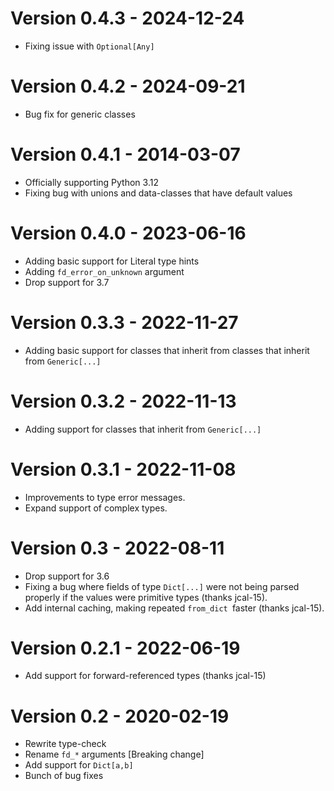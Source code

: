 # Version 0.4.3 - 2024-12-24
* Fixing issue with `Optional[Any]`

# Version 0.4.2 - 2024-09-21
* Bug fix for generic classes

# Version 0.4.1 - 2014-03-07
* Officially supporting Python 3.12
* Fixing bug with unions and data-classes that have default values
  
# Version 0.4.0 - 2023-06-16
* Adding basic support for Literal type hints
* Adding `fd_error_on_unknown` argument
* Drop support for 3.7

# Version 0.3.3 - 2022-11-27
* Adding basic support for classes that inherit from
  classes that inherit from `Generic[...]`

# Version 0.3.2 - 2022-11-13
* Adding support for classes that inherit from `Generic[...]`

# Version 0.3.1 - 2022-11-08
* Improvements to type error messages.
* Expand support of complex types.

# Version 0.3 - 2022-08-11
* Drop support for 3.6
* Fixing a bug where fields of type `Dict[...]` were not being parsed
  properly if the values were primitive types (thanks jcal-15).
* Add internal caching, making repeated `from_dict `faster (thanks jcal-15).

# Version 0.2.1 - 2022-06-19
* Add support for forward-referenced types (thanks jcal-15)

# Version 0.2 - 2020-02-19
* Rewrite type-check
* Rename `fd_*` arguments [Breaking change]
* Add support for `Dict[a,b]`
* Bunch of bug fixes


